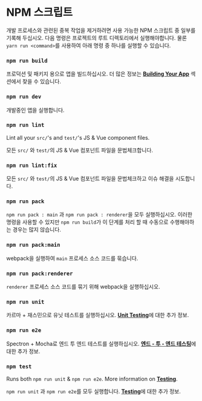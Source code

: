 # NPM 스크립트

개발 프로세스와 관련된 중복 작업을 제거하려면 사용 가능한 NPM 스크립트 중 일부를 기록해 두십시오. 다음 명령은 프로젝트의 루트 디렉토리에서 실행해야합니다. 물론 `yarn run <command>`를 사용하여 아래 명령 중 하나를 실행할 수 있습니다.

### `npm run build`

프로덕션 및 패키지 용으로 앱을 빌드하십시오. 더 많은 정보는 [**Building Your App**](building_your_app.md) 섹션에서 찾을 수 있습니다.

### `npm run dev`

개발중인 앱을 실행합니다.

### `npm run lint`

Lint all your `src/`'s and `test/`'s JS & Vue component files.

모든 `src/` 와 `test/`의 JS & Vue 컴포넌트 파일을 문법체크합니다.

### `npm run lint:fix`

모든 `src/` 와 `test/`의 JS & Vue 컴포넌트 파일을 문법체크하고 이슈 해결을 시도합니다.

### `npm run pack`

`npm run pack : main` 과 `npm run pack : renderer`을 모두 실행하십시오. 이러한 명령을 사용할 수 있지만 `npm run build`가 이 단계를 처리 할 때 수동으로 수행해야하는 경우는 많지 않습니다.

### `npm run pack:main`

webpack을 실행하여 `main` 프로세스 소스 코드를 묶습니다.

### `npm run pack:renderer`

`renderer` 프로세스 소스 코드를 묶기 위해 webpack을 실행하십시오.

### `npm run unit`

카르마 + 재스민으로 유닛 테스트를 실행하십시오. [**Unit Testing**](unittesting.md)에 대한 추가 정보.

### `npm run e2e`

Spectron + Mocha로 엔드 투 엔드 테스트를 실행하십시오. [**엔드 - 투 - 엔드 테스팅**](end-to-end_testing.md)에 대한 추가 정보.

### `npm test`

Runs both `npm run unit` & `npm run e2e`. More information on [**Testing**](testing.md).

`npm run unit` 과 `npm run e2e`를 모두 실행합니다. [**Testing**](testing.md)에 대한 추가 정보.
